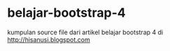 # belajar-bootstrap-4
kumpulan source file dari artikel belajar bootstrap 4 di http://hisanusi.blogspot.com
